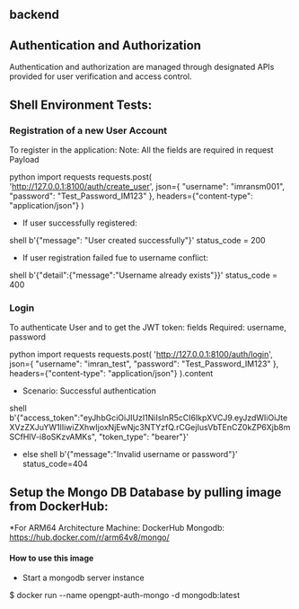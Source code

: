 ## backend

## Authentication and Authorization

Authentication and authorization are managed through designated APIs provided for user verification and access control.

## Shell Environment Tests:
### Registration of a new User Account

To register in the application:
Note: All the fields are required in request Payload

python
import requests
requests.post(
    'http://127.0.0.1:8100/auth/create_user',
    json={
        "username": "imransm001",
        "password": "Test_Password_IM123"
    },
    headers={"content-type": "application/json"}
)



* If user successfully registered:

shell
b'{"message": "User created successfully"}'
status_code = 200

* If user registration failed fue to username conflict:

shell
b'{"detail":{"message":"Username already exists"}}'
status_code = 400


### Login

To authenticate User and to get the JWT token:
fields Required: username, password

python
import requests
requests.post(
    'http://127.0.0.1:8100/auth/login',
    json={
        "username": "imran_test",
        "password": "Test_Password_IM123"
    },
    headers={"content-type": "application/json"}
).content



* Scenario: Successful authentication

shell
b'{"access_token":"eyJhbGciOiJIUzI1NiIsInR5cCI6IkpXVCJ9.eyJzdWIiOiJteXVzZXJuYW1lIiwiZXhwIjoxNjEwNjc3NTYzfQ.rCGejIusVbTEnCZ0kZP6Xjb8mSCfHlV-i8oSKzvAMKs", "token_type": "bearer"}'

* else
shell
b'{"message":"Invalid username or password"}'
status_code=404


## Setup the Mongo DB Database by pulling image from DockerHub:

*For ARM64 Architecture Machine:
DockerHub Mongodb: https://hub.docker.com/r/arm64v8/mongo/


#### How to use this image
* Start a mongodb server instance

$ docker run --name opengpt-auth-mongo -d mongodb:latest